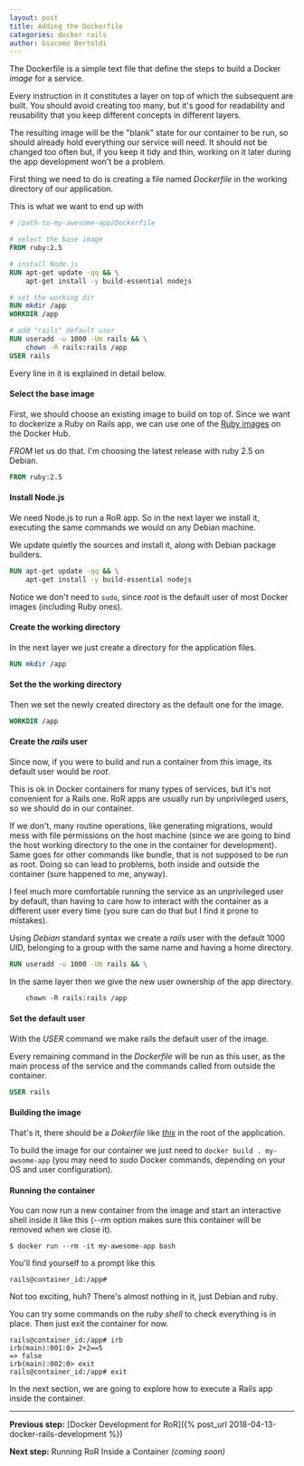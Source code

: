 ```yaml
---
layout: post
title: Adding the Dockerfile
categories: docker rails
author: Giacomo Bertoldi
---
```


The Dockerfile is a simple text file that define the steps to build a Docker _image_ for a service.

Every instruction in it constitutes a layer on top of which the subsequent are built.
You should avoid creating too many, but it's good for readability and reusability that you keep different concepts in different layers.

The resulting image will be the "blank" state for our container to be run, so should already hold everything our service will need. It should not be changed too often but, if you keep it tidy and thin, working on it later during the app development won't be a problem.

First thing we need to do is creating a file named _Dockerfile_ in the working directory of our application.

This is what we want to end up with
```Dockerfile
# /path-to-my-awesome-app/Dockerfile

# select the base image
FROM ruby:2.5

# install Node.js
RUN apt-get update -qq && \
    apt-get install -y build-essential nodejs

# set the working dir
RUN mkdir /app
WORKDIR /app

# add "rails" default user
RUN useradd -u 1000 -Um rails && \
    chown -R rails:rails /app
USER rails
```

Every line in it is explained in detail below.


#### Select the base image

First, we should choose an existing image to build on top of.
Since we want to dockerize a Ruby on Rails app, we can use one of the [Ruby images](ciao) on the Docker Hub.

_FROM_ let us do that.
I'm choosing the latest release with ruby 2.5 on Debian.
```Dockerfile
FROM ruby:2.5
```


#### Install Node.js

We need Node.js to run a RoR app.
So in the next layer we install it, executing the same commands we would on any Debian machine.

We update quietly the sources and install it, along with Debian package builders.
```Dockerfile
RUN apt-get update -qq && \
    apt-get install -y build-essential nodejs
```

Notice we don't need to ```sudo```, since _root_ is the default user of most Docker images (including Ruby ones).


#### Create the working directory

In the next layer we just create a directory for the application files.
```Dockerfile
RUN mkdir /app
```


#### Set the the working directory

Then we set the newly created directory as the default one for the image.
```Dockerfile
WORKDIR /app
```


#### Create the _rails_ user

Since now, if you were to build and run a container from this image, its default user would be _root_.

This is ok in Docker containers for many types of services, but it's not convenient for a Rails one.
RoR apps are usually run by unprivileged users, so we should do in our container.

If we don't, many routine operations, like generating migrations, would mess with file permissions on the host machine
(since we are going to bind the host working directory to the one in the container for development).
Same goes for other commands like bundle, that is not supposed to be run as root. Doing so can lead to problems, both inside and outside the container (sure happened to me, anyway).

I feel much more comfortable running the service as an unprivileged user by default, than having to care how to interact with the container as a different user every time
(you sure can do that but I find it prone to mistakes).

Using _Debian_ standard syntax we create a _rails_  user with the default 1000 UID, belonging to a group with the same name and having a home directory.
```Dockerfile
RUN useradd -u 1000 -Um rails && \
```
In the same layer then we give the new user ownership of the app directory.
```Dockerfile
    chown -R rails:rails /app
```

#### Set the default user

With the _USER_ command we make rails the default user of the image.

Every remaining command in the _Dockerfile_ will be run as this user,
as the main process of the service and the commands called from outside the container.
```Dockerfile
USER rails
```

#### Building the image

That's it, there should be a _Dokerfile_ like [_this_](https://github.com/rubynetti/ror-docker-templates/blob/master/basic/Dockerfile) in the root of the application.

To build the image for our container we just need to ```docker build . my-awsome-app```
(you may need to _sudo_ Docker commands, depending on your OS and user configuration).


#### Running the container

You can now run a new container from the image and start an interactive shell inside it like this
(_--rm_ option makes sure this container will be removed when we close it).
```
$ docker run --rm -it my-awesome-app bash
```
You'll find yourself to a prompt like this
```
rails@container_id:/app#
```

Not too exciting, huh?
There's almost nothing in it, just Debian and ruby.

You can try some commands on the _ruby shell_ to check everything is in place.
Then just exit the container for now.
```
rails@container_id:/app# irb
irb(main):001:0> 2+2==5
=> false
irb(main):002:0> exit
rails@container_id:/app# exit
```

In the next section, we are going to explore how to execute a Rails app inside the container.


<hr/>

**Previous step:**
[Docker Development for RoR]({% post_url 2018-04-13-docker-rails-development %})

**Next step:**
Running RoR Inside a Container _(coming soon)_

